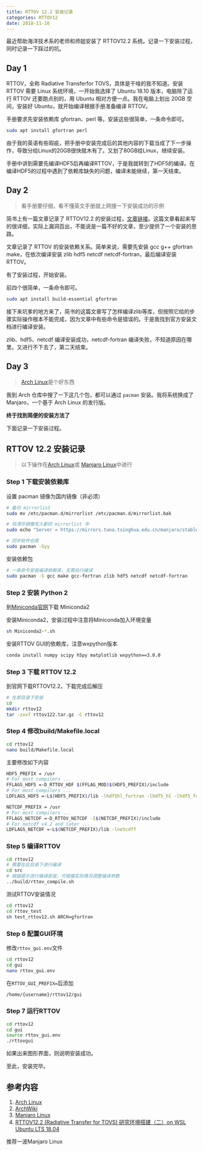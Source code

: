 ```yaml
---
title: RTTOV 12.2 安装记录
categories: RTTOV12
date: 2018-11-16
---
```


最近帮助海洋技术系的老师和师姐安装了 RTTOV12.2 系统。记录一下安装过程，同时记录一下踩过的坑。

<!--more-->

## Day 1

RTTOV，全称 Radiative Transferfor TOVS，具体是干啥的我不知道。安装 RTTOV 需要 Linux 系统环境，一开始我选择了 Ubuntu 18.10 版本，电脑除了运行 RTTOV 还要跑点别的，用 Ubuntu 相对方便一点。我在电脑上划出 20GB 空间，安装好 Ubuntu，就开始编译根据手册准备编译 RTTOV。

手册要求先安装依赖库 gfortran、perl 等。安装这些很简单，一条命令即可。

```sh
sudo apt install gfortran perl
```

由于我的英语有些瑕疵，把手册中安装完成后的其他内容的下载当成了下一步操作，导致分给Linux的20GB很快就木有了。又划了80GB给Linux，继续安装。

手册中讲到需要先编译HDF5后再编译RTTOV，于是我就转到了HDF5的编译。在编译HDF5的过程中遇到了依赖库缺失的问题，编译未能继续，第一天结束。

## Day 2

> 看手册要仔细，看不懂英文手册就上网搜一下安装成功的示例

简书上有一篇文章记录了 RTTOV12.2 的安装过程，[文章链接](https://www.jianshu.com/p/ba81ce2ca81e)。这篇文章看起来写的很详细，实际上漏洞百出，不能说是一篇不好的文章，至少提供了一个安装的思路。

文章记录了 RTTOV 的安装依赖关系。简单来说，需要先安装 gcc g++ gfortran make，在依次编译安装 zlib hdf5 netcdf netcdf-fortran，最后编译安装 RTTOV。

有了安装过程，开始安装。

前四个很简单，一条命令即可。

```bash
sudo apt install build-essential gfortran
```

接下来坑爹的地方来了，简书的这篇文章写了怎样编译zlib等库，但按照它给的步骤实际操作根本不能完成，因为文章中有些命令是错误的。于是我找到官方安装文档进行编译安装。

zlib、hdf5、netcdf 编译安装成功，netcdf-fortran 编译失败，不知道原因在哪里。又进行不下去了，第二天结束。


## Day 3

> [Arch Linux](https://archlinux.org/)是个好东西


我到 Arch 仓库中搜了一下这几个包，都可以通过 `pacman` 安装。我将系统换成了Manjaro，一个基于 Arch Linux 的发行版。

**终于找到简便的安装方法了**

下面记录一下安装过程。

## RTTOV 12.2 安装记录

> 以下操作在[Arch Linux](https://archlinux.org/)或 [Manjaro Linux](https://manjaro.org/)中进行

### Step 1 下载安装依赖库

设置 pacman 镜像为国内镜像（非必须）

```bash
# 备份 mirrorlist
sudo mv /etc/pacman.d/mirrorlist /etc/pacman.d/mirrorlist.bak

# 将清华镜像写入新的 mirrorlist 中
sudo echo "Server = https://mirrors.tuna.tsinghua.edu.cn/manjaro/stable/\$repo/\$arch" >> /etc/pacman.d/mirrorlist

# 同步软件仓库
sudo pacman -Syy
```

安装依赖包

```bash
# 一条命令安装编译依赖库，无需自行编译
sudo pacman -S gcc make gcc-fortran zlib hdf5 netcdf netcdf-fortran
```

### Step 2 安装 Python 2

到[Miniconda官网](https://conda.io/en/latest/miniconda.html)下载 Miniconda2

安装Miniconda2，安装过程中注意将Miniconda加入环境变量

```bash
sh Miniconda2-*.sh
```

安装RTTOV GUI的依赖库，注意wxpython版本
```bash
conda install numpy scipy h5py matplotlib wxpython==3.0.0
```

### Step 3 下载 RTTOV 12.2

到官网下载RTTOV12.2，下载完成后解压

```bash
# 在家目录下安装
cd
mkdir rttov12
tar -zxvf rttov122.tar.gz -C rttov12
```

### Step 4 修改build/Makefile.local

```bash
cd rttov12
nano build/Makefile.local
```

主要修改如下内容

```bash
HDF5_PREFIX = /usr
# For most compilers ...
FFLAGS_HDF5 =-D_RTTOV_HDF $(FFLAG_MOD)$(HDF5_PREFIX)/include
# For most compilers ...
LDFLAGS_HDF5 =-L$(HDF5_PREFIX)/lib -lhdf5hl_fortran -lhdf5_hl -lhdf5_fortran -lhdf5

NETCDF_PREFIX = /usr
# For most compilers ...
FFLAGS_NETCDF =-D_RTTOV_NETCDF -I$(NETCDF_PREFIX)/include
# For netcdf v4.2 and later ...
LDFLAGS_NETCDF =-L$(NETCDF_PREFIX)/lib -lnetcdff
```

### Step 5 编译RTTOV

```bash
cd rttov12
# 需要在此目录下进行编译
cd src
# 根据提示进行编译安装，可根据实际情况调整编译参数
../build/rttov_compile.sh  
```

测试RTTOV安装情况

```bash
cd rttov12
cd rttov_test
sh test_rttov12.sh ARCH=gfortran
```

### Step 6 配置GUI环境

修改`rttov_gui.env`文件

```bash
cd rttov12
cd gui
nano rttov_gui.env
```

在`RTTOV_GUI_PREFIX=`后添加
```bash
/home/{username}/rttov12/gui
```

### Step 7 运行RTTOV

```bash
cd rttov12
cd gui
source rttov_gui.env
./rttovgui
```

如果出来图形界面，则说明安装成功。

至此，安装完毕。

## 参考内容

1. [Arch Linux](https://archlinux.org/)
1. [ArchWiki](https://wiki.archlinux.org/)
1. [Manjaro Linux](https://manjaro.org/)
1. [RTTOV12.2 (Radiative Transfer for TOVS) 研究环境搭建（二）on WSL Ubuntu LTS 18.04](https://www.jianshu.com/p/ba81ce2ca81e)

推荐一波Manjaro Linux